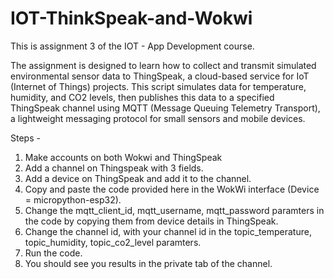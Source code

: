 # IOT-ThinkSpeak-and-Wokwi

This is assignment 3 of the IOT - App Development course.

The assignment is designed to learn how to collect and transmit simulated environmental sensor data to ThingSpeak, a cloud-based service for IoT (Internet of Things) projects. This script simulates data for temperature, humidity, and CO2 levels, then publishes this data to a specified ThingSpeak channel using MQTT (Message Queuing Telemetry Transport), a lightweight messaging protocol for small sensors and mobile devices. 

Steps -
1. Make accounts on both Wokwi and ThingSpeak
2. Add a channel on Thingspeak with 3 fields.
3. Add a device on ThingSpeak and add it to the channel.
4. Copy and paste the code provided here in the WokWi interface (Device = micropython-esp32).
5. Change the mqtt_client_id, mqtt_username, mqtt_password paramters in the code by copying them from device details in ThingSpeak.
6. Change the channel id, with your channel id in the topic_temperature, topic_humidity, topic_co2_level paramters.
7. Run the code.
8. You should see you results in the private tab of the channel.
